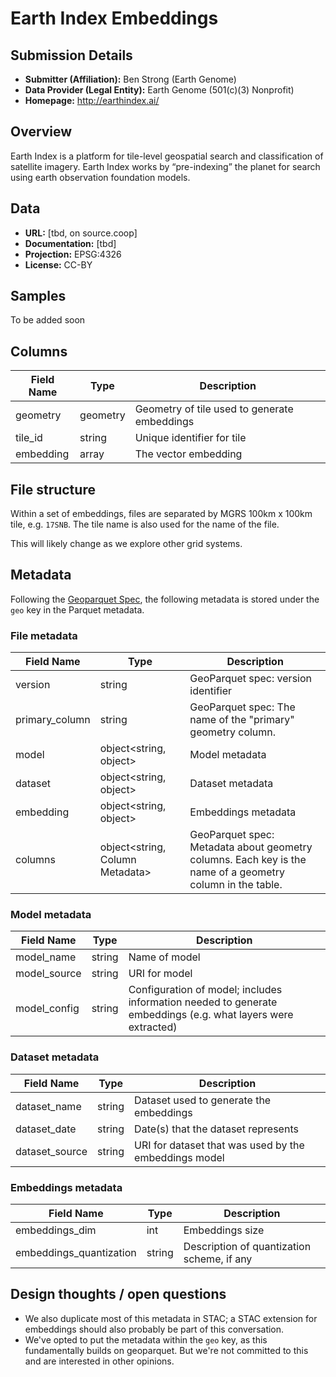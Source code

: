 # Earth Index Embeddings

## Submission Details

- **Submitter (Affiliation):** Ben Strong (Earth Genome)
- **Data Provider (Legal Entity):** Earth Genome (501(c)(3) Nonprofit)
- **Homepage:** http://earthindex.ai/

## Overview
Earth Index is a platform for tile-level geospatial search and classification of satellite imagery. Earth Index works by “pre-indexing” the planet for search using earth observation foundation models.

## Data
- **URL:** [tbd, on source.coop]
- **Documentation:** [tbd]
- **Projection:** EPSG:4326
- **License:** CC-BY

## Samples
To be added soon

## Columns
| Field Name | Type | Description |
| ---------- | ---- | ----------- |
| geometry | geometry |Geometry of tile used to generate embeddings |
| tile_id | string | Unique identifier for tile |
| embedding | array<float> | The vector embedding |

## File structure
Within a set of embeddings, files are separated by MGRS 100km x 100km tile, e.g. `17SNB`. The tile name is also used for the name of the file.

This will likely change as we explore other grid systems.

## Metadata
Following the [Geoparquet Spec](https://github.com/opengeospatial/geoparquet/blob/main/format-specs/geoparquet.md), the following metadata is stored under the `geo` key in the Parquet metadata.

### File metadata

| Field Name | Type | Description |
| ---------- | ---- | ----------- |
| version | string | GeoParquet spec: version identifier |
| primary_column | string | GeoParquet spec: The name of the "primary" geometry column. |
| model | object<string, object> |Model metadata |
| dataset | object<string, object> | Dataset metadata |
| embedding | object<string, object> | Embeddings metadata |
| columns | object<string, Column Metadata> | GeoParquet spec: Metadata about geometry columns. Each key is the name of a geometry column in the table. |

### Model metadata
| Field Name | Type | Description |
| ---------- | ---- | ----------- |
| model_name | string | Name of model |
| model_source | string | URI for model |
| model_config | string |Configuration of model; includes information needed to generate embeddings (e.g. what layers were extracted) |

### Dataset metadata
| Field Name | Type | Description |
| ---------- | ---- | ----------- |
| dataset_name | string | Dataset used to generate the embeddings |
| dataset_date | string |  Date(s) that the dataset represents |
| dataset_source | string | URI for dataset that was used by the embeddings model |

### Embeddings metadata
| Field Name | Type | Description |
| ---------- | ---- | ----------- |
| embeddings_dim | int | Embeddings size |
| embeddings_quantization | string | Description of quantization scheme, if any |

## Design thoughts / open questions
- We also duplicate most of this metadata in STAC; a STAC extension for embeddings should also probably be part of this conversation.
- We've opted to put the metadata within the `geo` key, as this fundamentally builds on geoparquet. But we're not committed to this and are interested in other opinions.


